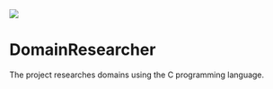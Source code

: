 <img src="https://raw.githubusercontent.com/enesbuyuk/DomainResearcer/main/assets/images/logo.png">

# DomainResearcher
The project researches domains using the C programming language.
